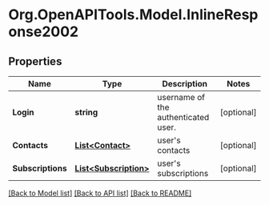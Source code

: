 
# Org.OpenAPITools.Model.InlineResponse2002

## Properties

Name | Type | Description | Notes
------------ | ------------- | ------------- | -------------
**Login** | **string** | username of the authenticated user. | [optional] 
**Contacts** | [**List&lt;Contact&gt;**](Contact.md) | user&#39;s contacts | [optional] 
**Subscriptions** | [**List&lt;Subscription&gt;**](Subscription.md) | user&#39;s subscriptions | [optional] 

[[Back to Model list]](../README.md#documentation-for-models)
[[Back to API list]](../README.md#documentation-for-api-endpoints)
[[Back to README]](../README.md)

